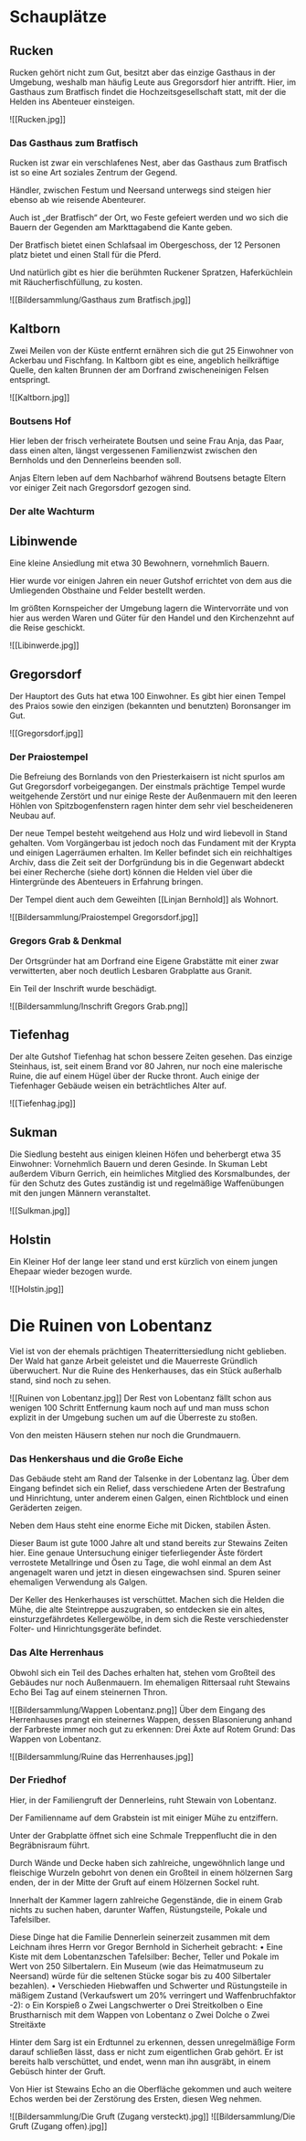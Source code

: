 # Schauplätze
## Rucken
Rucken gehört nicht zum Gut, besitzt aber das einzige Gasthaus in der Umgebung, weshalb man häufig Leute aus Gregorsdorf hier antrifft. Hier, im Gasthaus zum Bratfisch findet die Hochzeitsgesellschaft statt, mit der die Helden ins Abenteuer einsteigen.

![[Rucken.jpg]]
### Das Gasthaus zum Bratfisch
Rucken ist zwar ein verschlafenes Nest, aber das Gasthaus zum Bratfisch ist so eine Art soziales Zentrum der Gegend.

Händler, zwischen Festum und Neersand unterwegs sind steigen hier ebenso ab wie reisende Abenteurer.

Auch ist „der Bratfisch“ der Ort, wo Feste gefeiert werden und wo sich die Bauern der Gegenden am Markttagabend die Kante geben.

Der Bratfisch bietet einen Schlafsaal im Obergeschoss, der 12 Personen platz bietet und einen Stall für die Pferd.

Und natürlich gibt es hier die berühmten Ruckener Spratzen, Haferküchlein mit Räucherfischfüllung, zu kosten.

![[Bildersammlung/Gasthaus zum Bratfisch.jpg]]

## Kaltborn
Zwei Meilen von der Küste entfernt ernähren sich die gut 25 Einwohner von Ackerbau und Fischfang. In Kaltborn gibt es eine, angeblich heilkräftige Quelle, den kalten Brunnen der am Dorfrand zwischeneinigen Felsen entspringt.

![[Kaltborn.jpg]]

### Boutsens Hof
Hier leben der frisch verheiratete Boutsen und seine Frau Anja, das Paar, dass einen alten, längst vergessenen Familienzwist zwischen den Bernholds und den Dennerleins beenden soll.

Anjas Eltern leben auf dem Nachbarhof während Boutsens betagte Eltern vor einiger Zeit nach Gregorsdorf gezogen sind.

### Der alte Wachturm

## Libinwende
Eine kleine Ansiedlung mit etwa 30 Bewohnern, vornehmlich Bauern.

Hier wurde vor einigen Jahren ein neuer Gutshof errichtet von dem aus die Umliegenden Obsthaine und Felder bestellt werden.

Im größten Kornspeicher der Umgebung lagern die Wintervorräte und von hier aus werden Waren und Güter für den Handel und den Kirchenzehnt auf die Reise geschickt.

![[Libinwerde.jpg]]

## Gregorsdorf
Der Hauptort des Guts hat etwa 100 Einwohner. Es gibt hier einen Tempel des Praios sowie den einzigen (bekannten und benutzten) Boronsanger im Gut.

![[Gregorsdorf.jpg]]
### Der Praiostempel
Die Befreiung des Bornlands von den Priesterkaisern ist nicht spurlos am Gut Gregorsdorf vorbeigegangen. Der einstmals prächtige Tempel wurde weitgehende Zerstört und nur einige Reste der Außenmauern mit den leeren Höhlen von Spitzbogenfenstern ragen hinter dem sehr viel bescheideneren Neubau auf.

Der neue Tempel besteht weitgehend aus Holz und wird liebevoll in Stand gehalten. Vom Vorgängerbau ist jedoch noch das Fundament mit der Krypta und einigen Lagerräumen erhalten.
Im Keller befindet sich ein reichhaltiges Archiv, dass die Zeit seit der Dorfgründung bis in die Gegenwart abdeckt bei einer Recherche (siehe dort) können die Helden viel über die Hintergründe des Abenteuers in Erfahrung bringen.

Der Tempel dient auch dem Geweihten [[Linjan Bernhold]] als Wohnort.

![[Bildersammlung/Praiostempel Gregorsdorf.jpg]]

### Gregors Grab & Denkmal 
Der Ortsgründer hat am Dorfrand eine Eigene Grabstätte mit einer zwar verwitterten, aber noch deutlich Lesbaren Grabplatte aus Granit.

Ein Teil der Inschrift wurde beschädigt.

![[Bildersammlung/Inschrift Gregors Grab.png]]

## Tiefenhag
Der alte Gutshof Tiefenhag hat schon bessere Zeiten gesehen. Das einzige Steinhaus, ist, seit einem Brand vor 80 Jahren, nur noch eine malerische Ruine, die auf einem Hügel über der Rucke thront. Auch einige der Tiefenhager Gebäude weisen ein beträchtliches Alter auf.

![[Tiefenhag.jpg]]

## Sukman
Die Siedlung besteht aus einigen kleinen Höfen und beherbergt etwa 35 Einwohner: Vornehmlich Bauern und deren Gesinde. In Skuman Lebt außerdem Viburn Gerrich, ein heimliches Mitglied des Korsmalbundes, der für den Schutz des Gutes zuständig ist und regelmäßige Waffenübungen mit den jungen Männern veranstaltet.

![[Sulkman.jpg]]

## Holstin
Ein Kleiner Hof der lange leer stand und erst kürzlich von einem jungen Ehepaar wieder bezogen wurde.

![[Holstin.jpg]]


# Die Ruinen von Lobentanz
Viel ist von der ehemals prächtigen Theaterrittersiedlung nicht geblieben.
Der Wald hat ganze Arbeit geleistet und die Mauerreste Gründlich überwuchert. Nur die Ruine des Henkerhauses, das ein Stück außerhalb stand, sind noch zu sehen.

![[Ruinen von Lobentanz.jpg]]
Der Rest von Lobentanz fällt schon aus wenigen 100 Schritt Entfernung kaum noch auf und man muss schon explizit in der Umgebung suchen um auf die Überreste zu stoßen.

Von den meisten Häusern stehen nur noch die Grundmauern.

### Das Henkershaus und die Große Eiche
Das Gebäude steht am Rand der Talsenke in der Lobentanz lag. Über dem Eingang befindet sich ein Relief, dass verschiedene Arten der Bestrafung und Hinrichtung, unter anderem einen Galgen, einen Richtblock und einen Geräderten zeigen.

Neben dem Haus steht eine enorme Eiche mit Dicken, stabilen Ästen.

Dieser Baum ist gute 1000 Jahre alt und stand bereits zur Stewains Zeiten hier. Eine genaue Untersuchung einiger tieferliegender Äste fördert verrostete Metallringe und Ösen zu Tage, die wohl einmal an dem Ast angenagelt waren und jetzt in diesen eingewachsen sind. Spuren seiner ehemaligen Verwendung als Galgen.

Der Keller des Henkerhauses ist verschüttet. Machen sich die Helden die Mühe, die alte Steintreppe auszugraben, so entdecken sie ein altes, einsturzgefährdetes Kellergewölbe, in dem sich die Reste verschiedenster Folter- und Hinrichtungsgeräte befindet.

### Das Alte Herrenhaus
Obwohl sich ein Teil des Daches erhalten hat, stehen vom Großteil des Gebäudes nur noch Außenmauern. Im ehemaligen Rittersaal ruht Stewains Echo Bei Tag auf einem steinernen Thron.

![[Bildersammlung/Wappen Lobentanz.png]]
Über dem Eingang des Herrenhauses prangt ein steinernes Wappen, dessen Blasonierung anhand der Farbreste immer noch gut zu erkennen: Drei Äxte auf Rotem Grund: Das Wappen von Lobentanz.

![[Bildersammlung/Ruine das Herrenhauses.jpg]]

### Der Friedhof
Hier, in der Familiengruft der Dennerleins, ruht Stewain von Lobentanz.

Der Familienname auf dem Grabstein ist mit einiger Mühe zu entziffern.

Unter der Grabplatte öffnet sich eine Schmale Treppenflucht die in den Begräbnisraum führt.

Durch Wände und Decke haben sich zahlreiche, ungewöhnlich lange und fleischige Wurzeln gebohrt von denen ein Großteil in einem hölzernen Sarg enden, der in der Mitte der Gruft auf einem Hölzernen Sockel ruht.

Innerhalt der Kammer lagern zahlreiche Gegenstände, die in einem Grab nichts zu suchen haben, darunter Waffen, Rüstungsteile, Pokale und Tafelsilber.

Diese Dinge hat die Familie Dennerlein seinerzeit zusammen mit dem Leichnam ihres Herrn vor Gregor Bernhold in Sicherheit gebracht:
	• Eine Kiste mit dem Lobentanzschen Tafelsilber: Becher, Teller und Pokale im Wert von 250 Silbertalern. Ein Museum (wie das Heimatmuseum zu Neersand) würde für die seltenen Stücke sogar bis zu 400 Silbertaler bezahlen).
	• Verschieden Hiebwaffen und Schwerter und Rüstungsteile in mäßigem Zustand (Verkaufswert um 20% verringert und Waffenbruchfaktor -2):
		o Ein Korspieß
		o Zwei Langschwerter
		o Drei Streitkolben
		o Eine Brustharnisch mit dem Wappen von Lobentanz
		o Zwei Dolche
		o Zwei Streitäxte

Hinter dem Sarg ist ein Erdtunnel zu erkennen, dessen unregelmäßige Form darauf schließen lässt, dass er nicht zum eigentlichen Grab gehört. Er ist bereits halb verschüttet, und endet, wenn man ihn ausgräbt, in einem Gebüsch hinter der Gruft.

Von Hier ist Stewains Echo an die Oberfläche gekommen und auch weitere Echos werden bei der Zerstörung des Ersten, diesen Weg nehmen.

![[Bildersammlung/Die Gruft (Zugang versteckt).jpg]]
![[Bildersammlung/Die Gruft (Zugang offen).jpg]]
